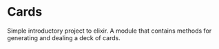 # Cards

Simple introductory project to elixir.
A module that contains methods for generating and dealing a deck of cards.
